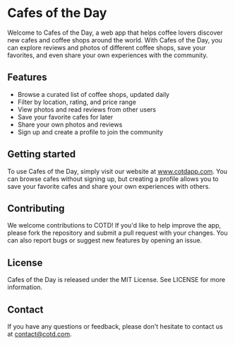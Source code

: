 # Cafes of the Day
Welcome to Cafes of the Day, a web app that helps coffee lovers discover new cafes and coffee shops around the world. With Cafes of the Day, you can explore reviews and photos of different coffee shops, save your favorites, and even share your own experiences with the community.

## Features
- Browse a curated list of coffee shops, updated daily
- Filter by location, rating, and price range
- View photos and read reviews from other users
- Save your favorite cafes for later
- Share your own photos and reviews
- Sign up and create a profile to join the community

## Getting started
To use Cafes of the Day, simply visit our website at www.cotdapp.com. You can browse cafes without signing up, but creating a profile allows you to save your favorite cafes and share your own experiences with others.

## Contributing
We welcome contributions to COTD! If you'd like to help improve the app, please fork the repository and submit a pull request with your changes. You can also report bugs or suggest new features by opening an issue.

## License
Cafes of the Day is released under the MIT License. See LICENSE for more information.

## Contact
If you have any questions or feedback, please don't hesitate to contact us at contact@cotd.com.
